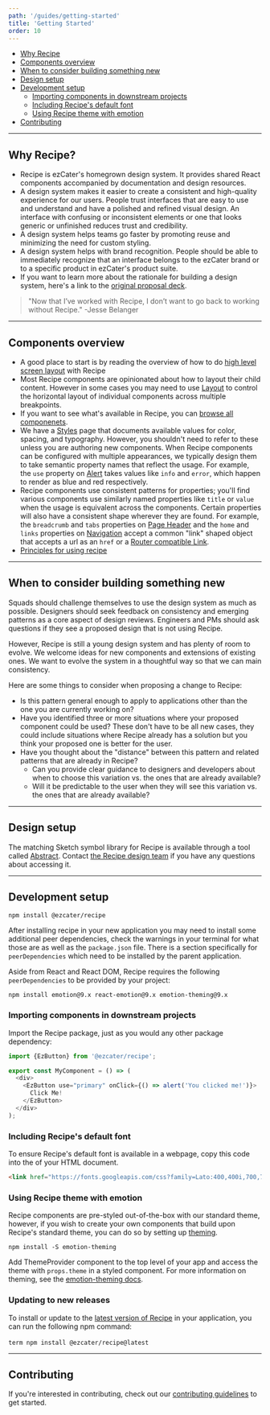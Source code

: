 ```yaml
---
path: '/guides/getting-started'
title: 'Getting Started'
order: 10
---
```


- [Why Recipe](#why-recipe)
- [Components overview](#components-overview)
- [When to consider building something new](#when-to-consider-building-something-new)
- [Design setup](#design-setup)
- [Development setup](#development-setup)
  - [Importing components in downstream projects](#importing-components-in-downstream-projects)
  - [Including Recipe's default font](#including-recipes-default-font)
  - [Using Recipe theme with emotion](#using-recipe-theme-with-emotion)
- [Contributing](#contributing)

---

## Why Recipe?

- Recipe is ezCater's homegrown design system. It provides shared React components accompanied by documentation and design resources.
- A design system makes it easier to create a consistent and high-quality experience for our users. People trust interfaces that are easy to use and understand and have a polished and refined visual design. An interface with confusing or inconsistent elements or one that looks generic or unfinished reduces trust and credibility.
- A design system helps teams go faster by promoting reuse and minimizing the need for custom styling.
- A design system helps with brand recognition. People should be able to immediately recognize that an interface belongs to the ezCater brand or to a specific product in ezCater's product suite.
- If you want to learn more about the rationale for building a design system, here's a link to the [original proposal deck](https://docs.google.com/presentation/d/1F2g0puThyfdYNwKYHGFNFiBNN3Lh7RHWxSfECG9MrUg/edit?usp=sharing).

> "Now that I’ve worked with Recipe, I don’t want to go back to working without Recipe." -Jesse Belanger

---

## Components overview

- A good place to start is by reading the overview of how to do [high level screen layout](/components/ez-app-layout) with Recipe
- Most Recipe components are opinionated about how to layout their child content. However in some cases you may need to use [Layout](/components/ez-layout) to control the horizontal layout of individual components across multiple breakpoints.
- If you want to see what's available in Recipe, you can [browse all componenets](/components/).
- We have a [Styles](/styles) page that documents available values for color, spacing, and typography. However, you shouldn't need to refer to these unless you are authoring new components. When Recipe components can be configured with multiple appearances, we typically design them to take semantic property names that reflect the usage. For example, the `use` property on [Alert](/components/ez-alert) takes values like `info` and `error`, which happen to render as blue and red respectively.
- Recipe components use consistent patterns for properties; you'll find various components use similarly named properties like `title` or `value` when the usage is equivalent across the components. Certain properties will also have a consistent shape wherever they are found. For example, the `breadcrumb` and `tabs` properties on [Page Header](/components/ez-page-header) and the `home` and `links` properties on [Navigation](/components/ez-navigation) accept a common "link" shaped object that accepts a url as an `href` or a [Router compatible Link](https://reacttraining.com/react-router/web/api/Link).
- [Principles for using recipe](/guides/principles#principles-for-using-recipe)

---

## When to consider building something new

Squads should challenge themselves to use the design system as much as possible. Designers should seek feedback on consistency and emerging patterns as a core aspect of design reviews. Engineers and PMs should ask questions if they see a proposed design that is not using Recipe.

However, Recipe is still a young design system and has plenty of room to evolve. We welcome ideas for new components and extensions of existing ones. We want to evolve the system in a thoughtful way so that we can main consistency.

Here are some things to consider when proposing a change to Recipe:
- Is this pattern general enough to apply to applications other than the one you are currently working on?
- Have you identified three or more situations where your proposed component could be used? These don't have to be all new cases, they could include situations where Recipe already has a solution but you think your proposed one is better for the user.
- Have you thought about the "distance" between this pattern and related patterns that are already in Recipe?
  - Can you provide clear guidance to designers and developers about when to choose this variation vs. the ones that are already available?
  - Will it be predictable to the user when they will see this variation vs. the ones that are already available?

---

## Design setup

The matching Sketch symbol library for Recipe is available through a tool called [Abstract](https://www.abstract.com/). Contact [the Recipe design team](/meet-the-team#recipe-design-team) if you have any questions about accessing it.

---

## Development setup

```term
npm install @ezcater/recipe
```

After installing recipe in your new application you may need to install some additional peer dependencies, check the warnings in your terminal for what those are as well as the `package.json` file. There is a section specifically for `peerDependencies` which need to be installed by the parent application.

Aside from React and React DOM, Recipe requires the following `peerDependencies` to be provided by your project:

```term
npm install emotion@9.x react-emotion@9.x emotion-theming@9.x
```

### Importing components in downstream projects

Import the Recipe package, just as you would any other package dependency:

```js
import {EzButton} from '@ezcater/recipe';

export const MyComponent = () => (
  <div>
    <EzButton use="primary" onClick={() => alert('You clicked me!')}>
      Click Me!
    </EzButton>
  </div>
);
```

### Including Recipe's default font

To ensure Recipe's default font is available in a webpage, copy this code into the <head> of your HTML document.

```html
<link href="https://fonts.googleapis.com/css?family=Lato:400,400i,700,700i" rel="stylesheet" />
```

### Using Recipe theme with emotion

Recipe components are pre-styled out-of-the-box with our standard theme, however, if you wish to create your own components that build upon Recipe's standard theme, you can do so by setting up [theming](https://emotion.sh/docs/theming).

```term
npm install -S emotion-theming
```

Add ThemeProvider component to the top level of your app and access the theme with `props.theme` in a styled component. For more information on theming, see the [emotion-theming docs](https://emotion.sh/docs/emotion-theming).

### Updating to new releases

To install or update to the [latest version of Recipe](/changelog) in your application, you can run the following npm command:

​​​​```term
npm install @ezcater/recipe@latest
​​​​```


---

## Contributing

If you're interested in contributing, check out our [contributing guidelines](/guides/contributing) to get started.
